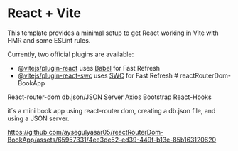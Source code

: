 # React + Vite

This template provides a minimal setup to get React working in Vite with HMR and some ESLint rules.

Currently, two official plugins are available:

- [@vitejs/plugin-react](https://github.com/vitejs/vite-plugin-react/blob/main/packages/plugin-react/README.md) uses [Babel](https://babeljs.io/) for Fast Refresh
- [@vitejs/plugin-react-swc](https://github.com/vitejs/vite-plugin-react-swc) uses [SWC](https://swc.rs/) for Fast Refresh
#   r e a c t R o u t e r D o m - B o o k A p p 

React-router-dom
db.json/JSON Server
Axios
Bootstrap
React-Hooks

 it´s a mini book app using react-router dom, creating  a db.json file, and using a JSON server.





https://github.com/aysegulyasar05/reactRouterDom-BookApp/assets/65957331/4ee3de52-ed39-449f-b13e-85b163120620

